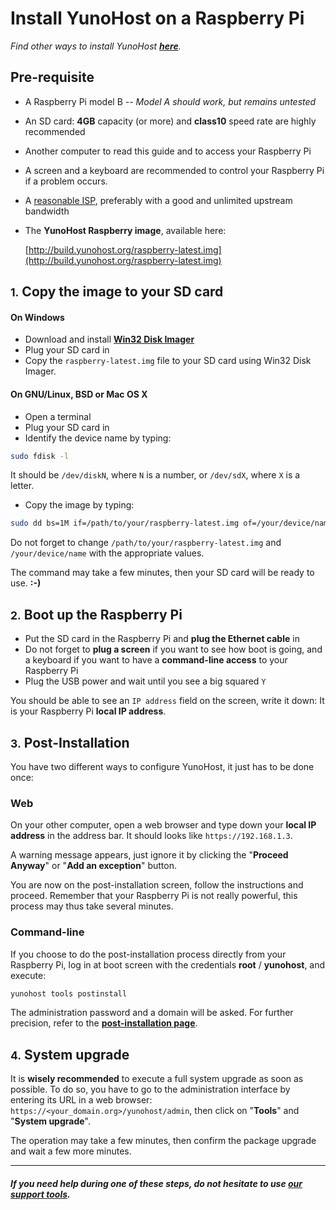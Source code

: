 # Install YunoHost on a Raspberry Pi

*Find other ways to install YunoHost **[here](/install)**.*

## Pre-requisite

* A Raspberry Pi model B *-- Model A should work, but remains untested*
* An SD card: **4GB** capacity (or more) and **class10** speed rate are highly recommended
* Another computer to read this guide and to access your Raspberry Pi
* A screen and a keyboard are recommended to control your Raspberry Pi if a problem occurs.
* A [reasonable ISP](/isp), preferably with a good and unlimited upstream bandwidth
* The **YunoHost Raspberry image**, available here:

    [http://build.yunohost.org/raspberry-latest.img](http://build.yunohost.org/raspberry-latest.img)

## <small>1.</small> Copy the image to your SD card

#### On Windows
* Download and install **[Win32 Disk Imager](http://sourceforge.net/projects/win32diskimager/)**
* Plug your SD card in
* Copy the `raspberry-latest.img` file to your SD card using Win32 Disk Imager.

#### On GNU/Linux, BSD or Mac OS X
* Open a terminal
* Plug your SD card in
* Identify the device name by typing:

```bash
sudo fdisk -l
```

It should be `/dev/diskN`, where `N` is a number, or `/dev/sdX`, where `X` is a letter.

* Copy the image by typing:

```bash
sudo dd bs=1M if=/path/to/your/raspberry-latest.img of=/your/device/name
```

Do not forget to change `/path/to/your/raspberry-latest.img` and `/your/device/name` with the appropriate values.

The command may take a few minutes, then your SD card will be ready to use. **:-)**

## <small>2.</small> Boot up the Raspberry Pi

* Put the SD card in the Raspberry Pi and **plug the Ethernet cable** in
* Do not forget to **plug a screen** if you want to see how boot is going, and a keyboard if you want to have a **command-line access** to your Raspberry Pi
* Plug the USB power and wait until you see a big squared `Y`

You should be able to see an `IP address` field on the screen, write it down: It is your Raspberry Pi **local IP address**.

## <small>3.</small> Post-Installation

You have two different ways to configure YunoHost, it just has to be done once:

### Web

On your other computer, open a web browser and type down your **local IP address** in the address bar. It should looks like `https://192.168.1.3`.

A warning message appears, just ignore it by clicking the "**Proceed Anyway**" or "**Add an exception**" button.

You are now on the post-installation screen, follow the instructions and proceed. Remember that your Raspberry Pi is not really powerful, this process may thus take several minutes.



### Command-line

If you choose to do the post-installation process directly from your Raspberry Pi, log in at boot screen with the credentials **root** / **yunohost**, and execute:

```bash
yunohost tools postinstall
```

The administration password and a domain will be asked. For further precision, refer to the **[post-installation page](/postinstall)**.

## <small>4.</small> System upgrade

It is **wisely recommended** to execute a full system upgrade as soon as possible. To do so, you have to go to the administration interface by entering its URL in a web browser: `https://<your_domain.org>/yunohost/admin`, then click on "**Tools**" and "**System upgrade**".

The operation may take a few minutes, then confirm the package upgrade and wait a few more minutes.

---

#### *If you need help during one of these steps, do not hesitate to use [our support tools](/support).* 

